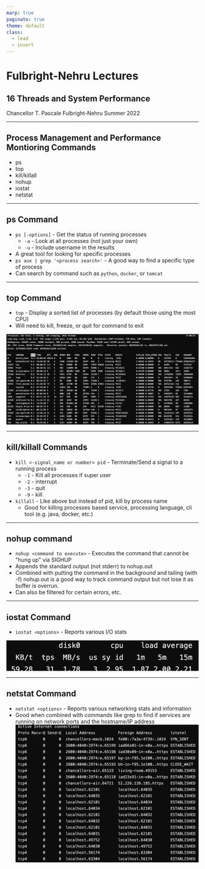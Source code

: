 ```yaml
---
marp: true
paginate: true
theme: default
class:
  - lead
  - invert
---
```


# Fulbright-Nehru Lectures
## 16 Threads and System Performance


Chancellor T. Pascale
Fulbright-Nehru
Summer 2022

-------------------------------
## Process Management and Performance Montioring Commands

- ps
- top
- kill/killall
- nohup
- iostat
- netstat


-------------------------------
## ps Command

- `ps [-options]` - Get the status of running processes
    - `-a` - Look at all processes (not just your own)
    - `-u` - Include username in the results
- A great tool for looking for specific processes
- `ps aux | grep '<process search>'` - A good way to find a specific type of process
- Can search by command such as `python`, `docker`, or `tomcat`

-------------------------------
## top Command

- `top` - Display a sorted list of processes (by default those using the most CPU)
- Will need to kill, freeze, or quit for command to exit

![Top Command](./images/top_command.png)

-------------------------------
## kill/killall Commands

- `kill <-signal_name or number> pid` - Terminate/Send a signal to a running process
    - `-1` - Kill all processes if super user
    - `-2` - interrupt
    - `-3` - quit
    - `-9` - kill
- `killall` - Like above but instead of pid, kill by process name
    - Good for killing processes based service, processing language, cli tool (e.g. java, docker, etc.)

-------------------------------
## nohup command

- `nohup <command to execute>` - Executes the command that cannot be "hung up" via SIGHUP
- Appends the standard output (not stderr) to nohup.out
- Combined with putting the command in the background and tailing (with -f) nohup.out is a good way to track command output but not lose it as buffer is overrun.
- Can also be filtered for certain errors, etc.

-------------------------------
## iostat Command

- `iostat <options>` - Reports various I/O stats

![iostat Command](./images/iostat_command.png)

-------------------------------
## netstat Command

- `netstat <options>` - Reports various networking stats and information
- Good when combined with commands like grep to find if services are running on network ports and the hostname/IP address
![bg left contain](./images/netstat_command.png)
